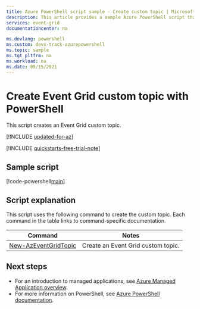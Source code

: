 ```yaml
---
title: Azure PowerShell script sample - Create custom topic | Microsoft Docs
description: This article provides a sample Azure PowerShell script that shows how to create an Event Grid custom topic.
services: event-grid
documentationcenter: na

ms.devlang: powershell
ms.custom: devx-track-azurepowershell
ms.topic: sample
ms.tgt_pltfrm: na
ms.workload: na
ms.date: 09/15/2021
---
```


# Create Event Grid custom topic with PowerShell

This script creates an Event Grid custom topic.

[!INCLUDE [updated-for-az](../../../includes/updated-for-az.md)]

[!INCLUDE [quickstarts-free-trial-note](../../../includes/quickstarts-free-trial-note.md)]

## Sample script

[!code-powershell[main](../../../powershell_scripts/event-grid/create-custom-topic/create-custom-topic.ps1 "Create custom topic")]

## Script explanation

This script uses the following command to create the custom topic. Each command in the table links to command-specific documentation.

| Command | Notes |
|---|---|
| [New-AzEventGridTopic](/powershell/module/az.eventgrid/new-azeventgridtopic) | Create an Event Grid custom topic. |

## Next steps

* For an introduction to managed applications, see [Azure Managed Application overview](../overview.md).
* For more information on PowerShell, see [Azure PowerShell documentation](/powershell/azure/get-started-azureps).
